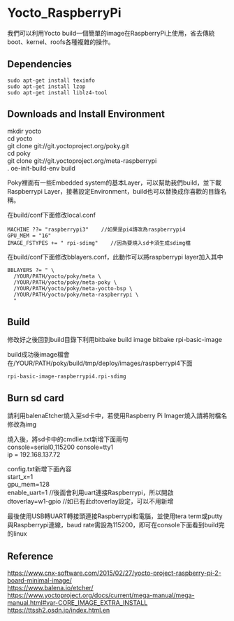 # Yocto_RaspberryPi
我們可以利用Yocto build一個簡單的image在RaspberryPi上使用，省去傳統boot、kernel、roofs各種複雜的操作。
## Dependencies
```
sudo apt-get install texinfo  
sudo apt-get install lzop  
sudo apt-get install liblz4-tool
```
## Downloads and Install Environment
mkdir yocto  
cd yocto  
git clone git://git.yoctoproject.org/poky.git  
cd poky  
git clone git://git.yoctoproject.org/meta-raspberrypi  
. oe-init-build-env build  

Poky裡面有一些Embedded system的基本Layer，可以幫助我們build，並下載Raspberrypi Layer，接著設定Environment，build也可以替換成你喜歡的目錄名稱。

在build/conf下面修改local.conf  
```
MACHINE ??= "raspberrypi3"    //如果是pi4請改為raspberrypi4  
GPU_MEM = "16"  
IMAGE_FSTYPES += " rpi-sdimg"    //因為要燒入sd卡須生成sdimg檔  
```

在build/conf下面修改bblayers.conf，此動作可以將raspberrypi layer加入其中  
```
BBLAYERS ?= " \
  /YOUR/PATH/yocto/poky/meta \
  /YOUR/PATH/yocto/poky/meta-poky \
  /YOUR/PATH/yocto/poky/meta-yocto-bsp \
  /YOUR/PATH/yocto/poky/meta-raspberrypi \
  "
```
## Build
修改好之後回到build目錄下利用bitbake build image
bitbake rpi-basic-image

build成功後image檔會在/YOUR/PATH/poky/build/tmp/deploy/images/raspberrypi4下面

`rpi-basic-image-raspberrypi4.rpi-sdimg`

## Burn sd card
請利用balenaEtcher燒入至sd卡中，若使用Raspberry Pi Imager燒入請將附檔名修改為img  

燒入後，將sd卡中的cmdlie.txt新增下面兩句  
console=serial0,115200 console=tty1  
ip = 192.168.137.72  

config.txt新增下面內容  
start_x=1  
gpu_mem=128  
enable_uart=1   //後面會利用uart連接Raspberrypi，所以開啟  
dtoverlay=w1-gpio   //如已有此dtoverlay設定，可以不用新增  

最後使用USB轉UART轉接頭連接Raspberrypi和電腦，並使用tera term或putty與Raspberrypi連線，baud rate需設為115200，即可在console下面看到build完的linux

## Reference
https://www.cnx-software.com/2015/02/27/yocto-project-raspberry-pi-2-board-minimal-image/  
https://www.balena.io/etcher/  
https://www.yoctoproject.org/docs/current/mega-manual/mega-manual.html#var-CORE_IMAGE_EXTRA_INSTALL  
https://ttssh2.osdn.jp/index.html.en  
